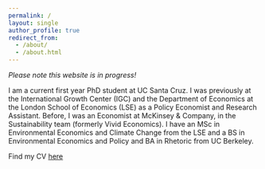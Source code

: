 ```yaml
---
permalink: /
layout: single
author_profile: true
redirect_from: 
  - /about/
  - /about.html
---
```


*Please note this website is in progress!* 

I am a current first year PhD student at UC Santa Cruz. I was previously at the International Growth Center (IGC) and the Department of Economics at the London School of Economics (LSE) as a Policy Economist and Research Assistant. Before, I was an Economist at McKinsey & Company, in the Sustainability team (formerly Vivid Economics). I have an MSc in Environmental Economics and Climate Change from the LSE and a BS in Environmental Economics and Policy and BA in Rhetoric from UC Berkeley.

Find my CV [here](/files/05-2025-Saggese-CV.pdf)
